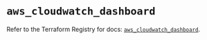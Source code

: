 # `aws_cloudwatch_dashboard`

Refer to the Terraform Registry for docs: [`aws_cloudwatch_dashboard`](https://registry.terraform.io/providers/hashicorp/aws/4.54.0/docs/resources/cloudwatch_dashboard).

